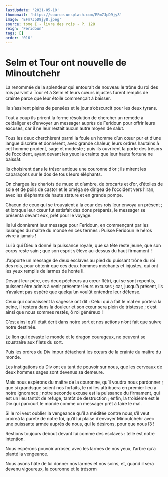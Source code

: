 ```yaml
---
lastUpdate: '2021-05-10'
thumbnail: 'https://source.unsplash.com/EFm7JpD9jy8'
image: 'EFm7JpD9jy8.jpeg'
source: tome I - livre des rois - P. 128
reign: 'Feridoun'
tags: []
order: '016'
---
```


# Selm et Tour ont nouvelle de Minoutchehr

La renommée de la splendeur qui entourait de nouveau le trône du roi des rois parvint à Tour et à Selm et leurs cœurs injustes furent remplis de crainte parce que leur étoile commençait à baisser.

Ils s’assirent pleins de pensées et le jour s’obscurcit pour les deux tyrans.

Tout à coup ils prirent la ferme résolution de chercher un remède à ceidaiiger et d’envoyer un messager auprès de Feridoun pour offrir leurs excuses, car il ne leur restait aucun autre moyen de salut.

Tous les deux cherchèrent parmi la foule un homme d’un cœur pur et d’une langue discrète et donnèrent, avec grande chaleur, leurs ordres hautains à cet homme prudent, sage et modeste ; puis ils ouvrirent la porte des trésors de l’occident, ayant devant les yeux la crainte que leur haute fortune ne baissât.

Ils choisirent dans le trésor antique une couronne d’or ; ils mirent les caparaçons sur le dos de tous leurs éléphants.

On chargea les chariots de musc et d’ambre, de brocarts et d’or, d’étoiles de soie et de poils de castor et le oméga se dirigea de l’occident vers l’Iran, avec les éléphants de haute stature et en grande pompe.

Chacun de ceux qui se trouvaient à la cour des rois leur envoya un présent ; et lorsque leur cœur fut satisfait des dons préparés, le messager se présenta devant eux, prêt pour le voyage.

Ils lui donnèrent leur message pour Feridoun, en commençant par les louanges du maître du monde en ces termes : Puisse Feridoun le héros vivre à jamais !

Lui à qui Dieu a donné la puissance royale, que sa tête reste jeune, que son corps reste sain ; que son esprit s’élève au-dessus du haut firmament !

J’apporte un message de deux esclaves au pied du puissant trône du roi des rois, pour obtenir que ces deux hommes méchants et injustes, qui ont les yeux remplis de larmes de honte Il.

Devant leur père, ces deux pécheurs au cœur flétri, qui se sont repentis, puissent être admis à venir présenter leurs excuses ; car, jusqu’à présent, ils n’avalent pas espéré que quelqu’un voulût entendre leur défense.

Ceux qui connaissent la sagesse ont dit : Celui qui a fait le mal en portera la peine, il restera dans la douleur et son cœur sera plein de tristesse ; c’est ainsi que nous sommes restés, ô roi généreux !

C’est ainsi qu’il était écrit dans notre sort et nos actions n’ont fait que suivre notre destinée.

Le lion qui dévaste le monde et le dragon courageux, ne peuvent se soustraire aux filets du sort.

Puis les ordres du Div impur détachent les cœurs de la crainte du maître du monde.

Les instigations du Div ont eu tant de pouvoir sur nous, que les cerveaux de deux hommes sages sont devenus sa demeure.

Mais nous espérons du maître de la couronne, qu’il voudra nous pardonner ; que si grandsque soient nos forfaits, le roi les attribuera en premier lieu à notre ignorance ; notre seconde excuse est la puissance du firmament, qui est un lieu tantôt de refuge, tantôt de destruction ; enfin, la troisième est le Div qui parcourt le monde comme un messager prêt à faire le mal.

Si le roi veut oublier la vengeance qu’il a méditée contre nous,s’il veut croireà la pureté de notre foi, qu’il lui plaise d’envoyer Minoutchehr avec une puissante armée auprès de nous, qui le désirons, pour que nous l3 !

Restions toujours debout devant lui comme des esclaves : telle est notre intention.

Nous espérons pouvoir arroser, avec les larmes de nos yeux, l’arbre qu’a planté la vengeance.

Nous avons hâte de lui donner nos larmes et nos soins, et, quand il sera devenu vigoureux, la couronne et le trésorm
